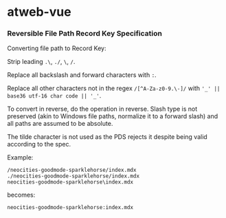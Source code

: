 # atweb-vue

### Reversible File Path Record Key Specification

Converting file path to Record Key:

Strip leading `.\`, `./`, `\`, `/`.

Replace all backslash and forward characters with `:`.

Replace all other characters not in the regex `/[^A-Za-z0-9.\-]/`
with `'_' || base36 utf-16 char code || '_'`.

To convert in reverse, do the operation in reverse. Slash type is not
preserved (akin to Windows file paths, normalize it to a forward
slash) and all paths are assumed to be absolute.

The tilde character is not used as the PDS rejects it despite being
valid according to the spec.

Example:

```
/neocities-goodmode-sparklehorse/index.mdx
./neocities-goodmode-sparklehorse/index.mdx
neocities-goodmode-sparklehorse\index.mdx
```

becomes:

```
neocities-goodmode-sparklehorse:index.mdx
```